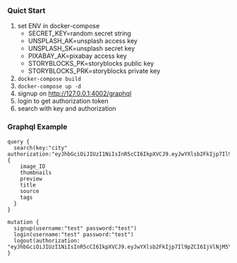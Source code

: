 ### Quict Start

1. set ENV in docker-compose
      - SECRET_KEY=random secret string
      - UNSPLASH_AK=unsplash access key
      - UNSPLASH_SK=unsplash secret key
      - PIXABAY_AK=pixabay access key
      - STORYBLOCKS_PK=storyblocks public key
      - STORYBLOCKS_PRK=storyblocks private key
2. ```docker-compose build```
3. ```docker-compose up -d```
4. signup on http://127.0.0.1:4002/graphql
5. login to get authorization token
6. search with key and authorization

### Graphql Example
```
query {
  search(key:"city" authorization:"eyJhbGciOiJIUzI1NiIsInR5cCI6IkpXVCJ9.eyJwYXlsb2FkIjp7Il9pZCI6IjVlNjNhOWMxMTgxOTlkNGQ4MjVlMGFkMSIsInVzZXJuYW1lIjoidGVzdCJ9LCJleHAiOjE1ODM1OTE2NDUsImlhdCI6MTU4MzU5MDc0NX0.j3KmFgt1mgYM7UZA0h8dqFAzhqwxCDod4ulvIRgEU_s") {
    image_ID
    thumbnails
    preview
    title
    source
    tags
  }
}

mutation {
  signup(username:"test" password:"test")
  login(username:"test" password:"test")
  logout(authorization: "eyJhbGciOiJIUzI1NiIsInR5cCI6IkpXVCJ9.eyJwYXlsb2FkIjp7Il9pZCI6IjVlNjM5YjlhNzU1NzA1M2Q2ZTAxZDFmYiIsInVzZXJuYW1lIjoidGVzdCJ9LCJleHAiOjE1ODM1ODc4NjYsImlhdCI6MTU4MzU4Njk2Nn0.PuO0NSy2hFGFgCtljxsehWprxvsZSQv6bm3eoTlrfko")
}
```